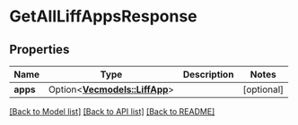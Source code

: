# GetAllLiffAppsResponse

## Properties

Name | Type | Description | Notes
------------ | ------------- | ------------- | -------------
**apps** | Option<[**Vec<models::LiffApp>**](LiffApp.md)> |  | [optional]

[[Back to Model list]](../README.md#documentation-for-models) [[Back to API list]](../README.md#documentation-for-api-endpoints) [[Back to README]](../README.md)


